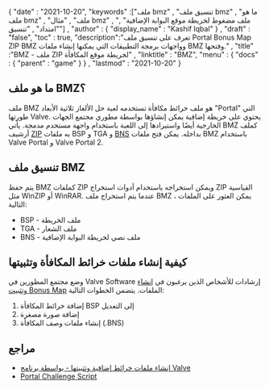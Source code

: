 {
  "date" : "2021-10-20",
  "keywords" :["ملف bmz" , "تنسيق ملف bmz" , "ما هو ملف bmz" , "ملف" , "مثال bmz" , "ملف مضغوط لخريطة موقع البوابة الإضافية" , "امتداد" , "تنسيق"] ,
  "author" : {
    "display_name" : "Kashif Iqbal"
} ,
  "draft" : "false",
  "toc" : true,
  "description":"تعرف على تنسيق ملف Portal Bonus Map ZIP BMZ وواجهات برمجة التطبيقات التي يمكنها إنشاء ملفات BMZ وفتحها." ,
  "title" :"BMZ - ملف ZIP لخريطة موقع المكافأة" ,
  "linktitle" : "BMZ",
  "menu" : {
    "docs" : {
      "parent" : "game"
}
} ,
  "lastmod" : "2021-10-20"
}

## ما هو ملف BMZ؟

ملف BMZ هو ملف خرائط مكافأة تستخدمه لعبة حل الألغاز ثلاثية الأبعاد "Portal" التي طورتها Valve. يحتوي على خريطة إضافية يمكن إنشاؤها بواسطة مطوري مجتمع الجهات الخارجية أيضًا واستيرادها إلى اللعبة باستخدام واجهة مستخدم مدمجة. يأتي BMZ كملف أرشيف [ZIP](/ar/compression/zip/) به ملفات BSP و TGA و [BNS](/ar/game/bns/) بداخله. يمكن فتح ملفات BMZ باستخدام Valve Portal و Valve Portal 2.

## تنسيق ملف BMZ

يتم حفظ BMZ كملفات ZIP ويمكن استخراجه باستخدام أدوات استخراج ZIP القياسية مثل WinZIP أو WinRAR. عندما يتم استخراج ملف BMZ ، يمكن العثور على الملفات التالية:

* BSP - ملف الخريطة
* TGA - ملف الشعار
* BNS - ملف نصي لخريطة البوابة الإضافية

## كيفية إنشاء ملفات خرائط المكافأة وتثبيتها

وضع مجتمع المطورين في Valve Software إرشادات للأشخاص الذين يرغبون في [إنشاء وتثبيت Bonus Map](https://developer.valvesoftware.com/wiki/Bonus_Maps) الملفات. يتضمن الخطوات التالية:

1. إضافة خرائط المكافأة BSP إلى التعديل
1. إضافة صورة مصغرة
1. إنشاء ملفات وصف المكافأة (.BNS)

## مراجع

* [إنشاء ملفات خرائط إضافية وتثبيتها - بواسطة برنامج Valve](https://developer.valvesoftware.com/wiki/Bonus_Maps)
* [Portal Challenge Script](https://developer.valvesoftware.com/wiki/Portal_Challenge_Script)

